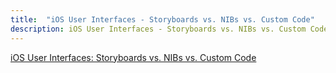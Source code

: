 ```yaml
---
title:  "iOS User Interfaces - Storyboards vs. NIBs vs. Custom Code"
description: iOS User Interfaces - Storyboards vs. NIBs vs. Custom Code
---
```


[iOS User Interfaces: Storyboards vs. NIBs vs. Custom Code]


[iOS User Interfaces: Storyboards vs. NIBs vs. Custom Code]: https://www.toptal.com/ios/ios-user-interfaces-storyboards-vs-nibs-vs-custom-code


